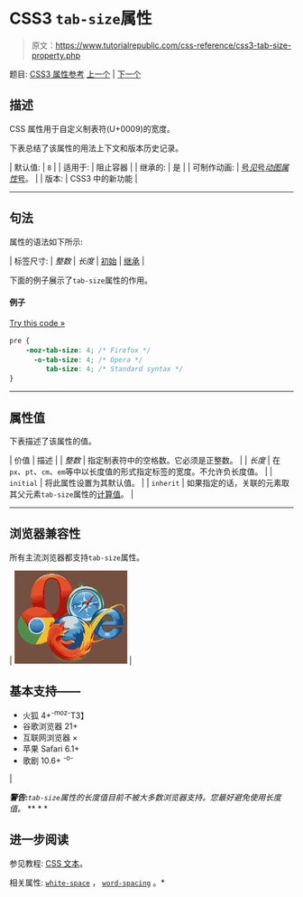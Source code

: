 # CSS3 `tab-size`属性

> 原文：<https://www.tutorialrepublic.com/css-reference/css3-tab-size-property.php>

题目: [CSS3 属性参考](css3-properties.php) [上一个](css-right-property.php) | [下一个](css-table-layout-property.php)

## 描述

CSS 属性用于自定义制表符(U+0009)的宽度。

下表总结了该属性的用法上下文和版本历史记录。

| 默认值: | `8` |
| 适用于: | 阻止容器 |
| 继承的: | 是 |
| 可制作动画: | [号*见*号*动图属性*号](css-animatable-properties.php)。 |
| 版本: | CSS3 中的新功能 |

* * *

## 句法

属性的语法如下所示:

| 标签尺寸: | *整数* &#124; *长度* &#124; [初始](../definitions.php#initial) &#124; [继承](../definitions.php#inherit) |

下面的例子展示了`tab-size`属性的作用。

#### 例子

[Try this code »](../codelab.php?topic=css3&file=tab-size-property "Try this code using online Editor")

```css
pre {
    -moz-tab-size: 4; /* Firefox */
      -o-tab-size: 4; /* Opera */
         tab-size: 4; /* Standard syntax */
}
```

* * *

## 属性值

下表描述了该属性的值。

| 价值 | 描述 |
| *整数* | 指定制表符中的空格数。它必须是正整数。 |
| *长度* | 在`px`、`pt`、`cm`、`em`等中以长度值的形式指定标签的宽度。不允许负长度值。 |
| `initial` | 将此属性设置为其默认值。 |
| `inherit` | 如果指定的话，关联的元素取其父元素`tab-size`属性的[计算值](../definitions.php#computed-value)。 |

* * *

## 浏览器兼容性

所有主流浏览器都支持`tab-size`属性。

| ![Browsers Icon](img/e9331123c77668c1832e541c2fca1002.png) | 

## 基本支持——

*   火狐 4+<sup class="badge">-moz-</sup>T3】
*   谷歌浏览器 21+
*   互联网浏览器 ×
*   苹果 Safari 6.1+
*   歌剧 10.6+ <sup class="badge">-o-</sup>

 |

 ***警告:**`tab-size`属性的长度值目前不被大多数浏览器支持。您最好避免使用长度值。*  ** * *

## 进一步阅读

参见教程: [CSS 文本](../css-tutorial/css-text.php)。

相关属性: [`white-space`](css-white-space-property.php) ， [`word-spacing`](css-word-spacing-property.php) 。*
